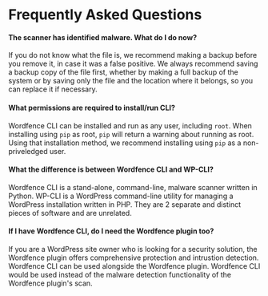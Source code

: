 # Frequently Asked Questions

#### The scanner has identified malware.  What do I do now?

If you do not know what the file is, we recommend making a backup before you remove it, in case it was a false positive. We always recommend saving a backup copy of the file first, whether by making a full backup of the system or by saving only the file and the location where it belongs, so you can replace it if necessary.

#### What permissions are required to install/run CLI?

Wordfence CLI can be installed and run as any user, including `root`. When installing using `pip` as root, `pip` will return a warning about running as root. Using that installation method, we recommend installing using `pip` as a non-priveledged user. 

#### What the difference is between Wordfence CLI and WP-CLI?

Wordfence CLI is a stand-alone, command-line, malware scanner written in Python. WP-CLI is a WordPress command-line utility for managing a WordPress installation written in PHP. They are 2 separate and distinct pieces of software and are unrelated.

#### If I have Wordfence CLI, do I need the Wordfence plugin too?

If you are a WordPress site owner who is looking for a security solution, the Wordfence plugin offers comprehensive protection and intrustion detection. Wordfence CLI can be used alongside the Wordfence plugin. Wordfence CLI would be used instead of the malware detection functionality of the Wordfence plugin's scan. 

